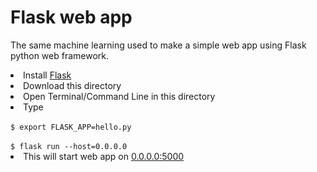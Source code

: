 <h1>Flask web app</h1>
<p> The same machine learning used to make a simple web app using Flask python web framework.</P


<ul>
<li>Install <a href="http://flask.pocoo.org/">Flask</a></li>
<li>Download this directory</li>
<li>Open Terminal/Command Line in this directory </li>
<li> Type <br>
<code>
$ export FLASK_APP=hello.py
</code>
<code>
$ flask run --host=0.0.0.0
</code>
<li> This will start web app on <a href="0.0.0.0:5000">0.0.0.0:5000</a></li>
</ul>
